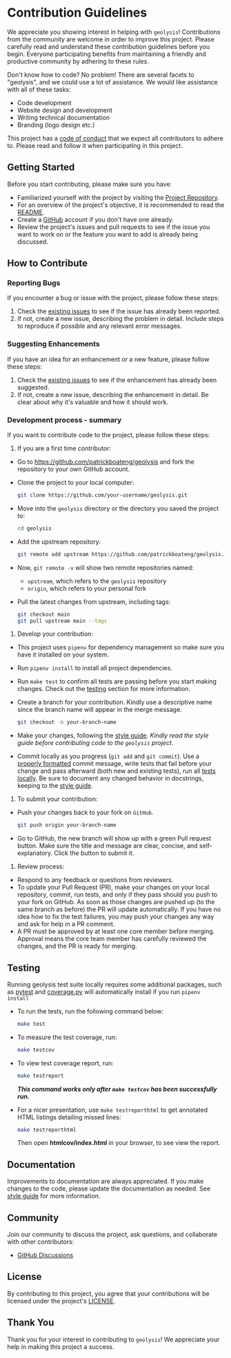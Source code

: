 # Contribution Guidelines

We appreciate you showing interest in helping with `geolysis`! Contributions
from the community are welcome in order to improve this project. Please
carefully read and understand these contribution guidelines before you begin.
Everyone participating benefits from maintaining a friendly and productive
community by adhering to these rules.

Don't know how to code? No problem! There are several facets to "geolysis",
and we could use a lot of assistance. We would like assistance with all of
these tasks:

- Code development
- Website design and development
- Writing technical documentation
- Branding (logo design etc.)

This project has a [code of conduct](code_of_conduct.md) that we expect all contributors to 
adhere to. Please read and follow it when participating in this project.

## Getting Started

Before you start contributing, please make sure you have:

- Familiarized yourself with the project by visiting the
  [Project Repository](https://github.com/patrickboateng/geolysis).
- For an overview of the project's objective, it is recommended to read the
  [README](https://github.com/patrickboateng/geolysis/blob/main/README.md).
- Create a [GitHub](https://github.com/signup) account if you don't have one
  already.
- Review the project's issues and pull requests to see if the issue you want to
  work on or the feature you want to add is already being discussed.

## How to Contribute

### Reporting Bugs

If you encounter a bug or issue with the project, please follow these steps:

1. Check
   the [existing issues](https://github.com/patrickboateng/geolysis/issues)
   to see if the issue has already been reported.
1. If not, create a new issue, describing the problem in detail. Include steps
   to reproduce if possible and any relevant error messages.

### Suggesting Enhancements

If you have an idea for an enhancement or a new feature, please follow these
steps:

1. Check
   the [existing issues](https://github.com/patrickboateng/geolysis/issues)
   to see if the enhancement has already been suggested.
1. If not, create a new issue, describing the enhancement in detail.
   Be clear about why it's valuable and how it should work.

### Development process - summary

If you want to contribute code to the project, please follow
these steps:

1. If you are a first time contributor:

  - Go to <https://github.com/patrickboateng/geolysis> and fork the
    repository
    to your own GitHub account.

  - Clone the project to your local computer:

    ```sh
    git clone https://github.com/your-username/geolysis.git
    ```

  - Move into the `geolysis` directory or the directory you saved the project
    to:

    ```sh
    cd geolysis
    ```

  - Add the upstream repository:

    ```sh
    git remote add upstream https://github.com/patrickboateng/geolysis.git
    ```

  - Now, `git remote -v` will show two remote repositories named:

    - `upstream`, which refers to the `geolysis` repository
    - `origin`, which refers to your personal fork

  - Pull the latest changes from upstream, including tags:

    ```sh
    git checkout main
    git pull upstream main --tags
    ```

1. Develop your contribution:

  - This project uses `pipenv` for dependency management so make sure you
    have
    it installed on your system.

  - Run `pipenv install` to install all project dependencies.

  - Run `make test` to confirm all tests are passing before you start
    making changes. Check out the [testing](#testing) section for more
    information.

  - Create a branch for your contribution. Kindly use a descriptive name
    since
    the branch name will appear in the merge message.

    ```sh
    git checkout -b your-branch-name
    ```

  - Make your changes, following
    the [style guide](dev_guide/style_guide.rst).
    _Kindly read the style guide before contributing code to the `geolysis`
    project_.

  - Commit locally as you progress (`git add` and `git commit`). Use a
    [properly formatted](https://cbea.ms/git-commit/) commit message, write
    tests that fail before your change and pass afterward (both new and
    existing tests), run all [tests locally](#testing). Be sure to document
    any
    changed behavior in docstrings, keeping to the
    [style guide](dev_guide/style_guide.rst#code-documentation).

1. To submit your contribution:

  - Push your changes back to your fork on `GitHub`.

    ```sh
    git push origin your-branch-name
    ```

  - Go to GitHub, the new branch will show up with a green Pull request
    button.
    Make sure the title and message are clear, concise, and self-explanatory.
    Click the button to submit it.

1. Review process:

  - Respond to any feedback or questions from reviewers.
  - To update your Pull Request (PR), make your changes on your local
    repository, commit, run tests, and only if they pass should you push to
    your fork on GitHub. As soon as those changes are pushed up (to the same
    branch as before) the PR will update automatically. If you have no idea
    how
    to fix the test failures, you may push your changes any way and ask for
    help in a PR comment.
  - A PR must be approved by at least one core member before merging.
    Approval
    means the core team member has carefully reviewed the changes, and the PR
    is ready for merging.

## Testing

Running geolysis test suite locally requires some additional packages, such as
[pytest](https://docs.pytest.org/en/stable) and
[coverage.py](https://coverage.readthedocs.io/en/7.3.2/) will automatically
install if you run `pipenv install`

- To run the tests, run the following command below:

  ```sh
  make test
  ```

- To measure the test coverage, run:

  ```sh
  make testcov
  ```

- To view test coverage report, run:

  ```sh
  make testreport
  ```

  **_This command works only after `make testcov` has been successfully run._**

- For a nicer presentation, use `make testreporthtml` to get annotated HTML
  listings detailing missed lines:

  ```sh
  make testreporthtml
  ```

  Then open **htmlcov/index.html** in your browser, to see view the report.

## Documentation

Improvements to documentation are always appreciated. If you make changes to
the
code, please update the documentation as needed.
See [style guide](dev_guide/style_guide.rst)
for more information.

## Community

Join our community to discuss the project, ask questions, and collaborate with
other contributors:

- [GitHub Discussions](https://github.com/patrickboateng/geolysis/discussions)

## License

By contributing to this project, you agree that your contributions
will be licensed under the project's
[LICENSE](https://github.com/patrickboateng/geolysis/blob/main/LICENSE.txt).

## Thank You

Thank you for your interest in contributing to `geolysis`! We appreciate
your help in making this project a success.
